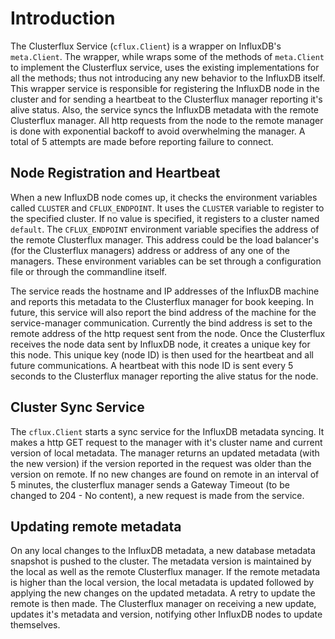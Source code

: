 # Introduction

The Clusterflux Service \(`cflux.Client`\) is a wrapper on InfluxDB's `meta.Client`. The wrapper, while wraps some of the methods of `meta.Client` to implement the Clusterflux service, uses the existing implementations for all the methods; thus not introducing any new behavior to the InfluxDB itself. This wrapper service is responsible for registering the InfluxDB node in the cluster and for sending a heartbeat to the Clusterflux manager reporting it's alive status. Also, the service syncs the InfluxDB metadata with the remote Clusterflux manager. All http requests from the node to the remote manager is done with exponential backoff to avoid overwhelming the manager. A total of 5 attempts are made before reporting failure to connect.

## Node Registration and Heartbeat

When a new InfluxDB node comes up, it checks the environment variables called `CLUSTER` and `CFLUX_ENDPOINT`. It uses the `CLUSTER` variable to register to the specified cluster. If no value is specified, it registers to a cluster named `default`. The `CFLUX_ENDPOINT` environment variable specifies the address of the remote Clusterflux manager. This address could be the load balancer's \(for the Clusterflux managers\) address or address of any one of the managers. These environment variables can be set through a configuration file or through the commandline itself.

The service reads the hostname and IP addresses of the InfluxDB machine and reports this metadata to the Clusterflux manager for book keeping. In future, this service will also report the bind address of the machine for the service-manager communication. Currently the bind address is set to the remote address of the http request sent from the node. Once the Clusterflux receives the node data sent by InfluxDB node, it creates a unique key for this node. This unique key \(node ID\) is then used for the heartbeat and all future communications. A heartbeat with this node ID is sent every 5 seconds to the Clusterflux manager reporting the alive status for the node.

## Cluster Sync Service

The `cflux.Client` starts a sync service for the InfluxDB metadata syncing. It makes a http GET request to the manager with it's cluster name and current version of local metadata. The manager returns an updated metadata \(with the new version\) if the version reported in the request was older than the version on remote. If no new changes are found on remote in an interval of 5 minutes, the clusterflux manager sends a Gateway Timeout \(to be changed to 204 - No content\), a new request is made from the service.

## Updating remote metadata

On any local changes to the InfluxDB metadata, a new database metadata snapshot is pushed to the cluster. The metadata version is maintained by the local as well as the remote Clusterflux manager. If the remote metadata is higher than the local version, the local metadata is updated followed by applying the new changes on the updated metadata. A retry to update the remote is then made. The Clusterflux manager on receiving a new update, updates it's metadata and version, notifying other InfluxDB nodes to update themselves.

